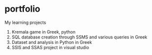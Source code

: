 # portfolio
My learning projects
1. Kremala game in Greek, python
2. SQL database creation through SSMS and various queries in Greek
3. Dataset and analysis in Python in Greek
4. SSIS and SSAS project in visual studio
   
